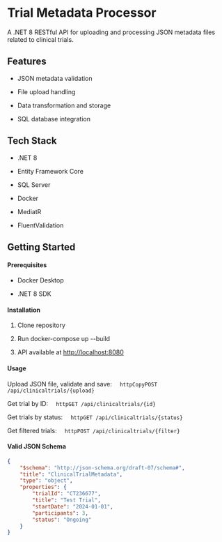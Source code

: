 Trial Metadata Processor
========================

A .NET 8 RESTful API for uploading and processing JSON metadata files related to clinical trials.

Features
--------

*   JSON metadata validation
    
*   File upload handling
    
*   Data transformation and storage
    
*   SQL database integration
    
    

Tech Stack
----------

*   .NET 8
    
*   Entity Framework Core
    
*   SQL Server
    
*   Docker
    
*   MediatR
    
*   FluentValidation
    

Getting Started
---------------

#### Prerequisites

*   Docker Desktop
    
*   .NET 8 SDK
    

#### Installation

1.  Clone repository
    
2.  Run docker-compose up --build
    
3.  API available at [http://localhost:8080](http://localhost:8080)
    

#### Usage

Upload JSON file, validate and save:
`   httpCopyPOST /api/clinicaltrials/{upload}   `

Get trial by ID:
`   httpGET /api/clinicaltrials/{id}   `

Get trials by status:
`   httpGET /api/clinicaltrials/{status}   `

Get filtered trials:
`   httpPOST /api/clinicaltrials/{filter}   `

#### Valid JSON Schema
```json
{
    "$schema": "http://json-schema.org/draft-07/schema#",
    "title": "ClinicalTrialMetadata",
    "type": "object",
    "properties": {
        "trialId": "CT236677",
        "title": "Test Trial",
        "startDate": "2024-01-01",
        "participants": 3,
        "status": "Ongoing"
    }
}
 
